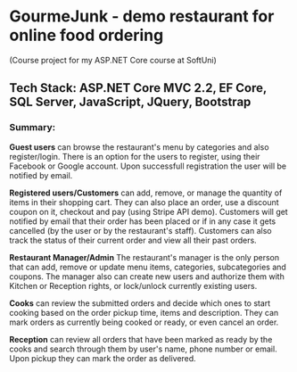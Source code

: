 # GourmeJunk - demo restaurant for online food ordering
(Course project for my ASP.NET Core course at SoftUni)

## Tech Stack: ASP.NET Core MVC 2.2, EF Core, SQL Server, JavaScript, JQuery, Bootstrap

### Summary:

**Guest users** can browse the restaurant's menu by categories and also register/login. There is an option for the users to register, using their Facebook or Google account. Upon successfull registration the user will be notified by email.

**Registered users/Customers** can add, remove, or manage the quantity of items in their shopping cart. They can also place an order, use a discount coupon on it, checkout and pay (using Stripe API demo). Customers will get notified by email that their order has been placed or if in any case it gets cancelled (by the user or by the restaurant's staff). Customers can also track the status of their current order and view all their past orders.

**Restaurant Manager/Admin** The restaurant's manager is the only person that can add, remove or update menu items, categories, subcategories and coupons. The manager also can create new users and authorize them with Kitchen or Reception rights, or lock/unlock currently existing users.

**Cooks** can review the submitted orders and decide which ones to start cooking based on the order pickup time, items and description. They can mark orders as currently being cooked or ready, or even cancel an order.

**Reception** can review all orders that have been marked as ready by the cooks and search through them by user's name, phone number or email.  Upon pickup they can mark the order as delivered.


